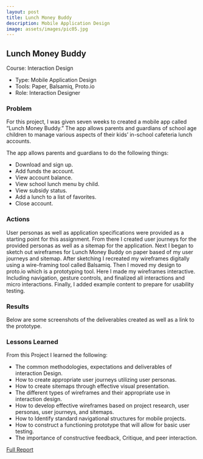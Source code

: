 ```yaml
---
layout: post
title: Lunch Money Buddy
description: Mobile Application Design
image: assets/images/pic05.jpg
---
```


<h2>Lunch Money Buddy</h2>
Course: Interaction Design
<ul class="alt">
  <li>Type: Mobile Application Design</li> 
  <li>Tools: Paper, Balsamiq, Proto.io</li> 
  <li>Role: Interaction Designer</li> 
</ul>
<h3>Problem</h3>
For this project, I was given seven weeks to created a mobile app called “Lunch Money Buddy.” The app allows parents and guardians of school age children to manage various aspects of their kids’ in-school cafeteria lunch accounts. 

The app allows parents and guardians to do the following things: 
<ul>
  <li>Download and sign up.</li> 
  <li>Add funds the account.</li>  
  <li>View account balance.</li>  
  <li>View school lunch menu by child.</li>  
  <li>View subsidy status.</li>  
  <li>Add a lunch to a list of favorites.</li>  
  <li>Close account.</li> 
</ul>
  
<h3>Actions</h3>
User personas as well as application specifications were provided as a starting point for this assignment. From there I created user journeys for the provided personas as well as a sitemap for the application. Next I began to sketch out wireframes for Lunch Money Buddy on paper based of my user journeys and sitemap. After sketching I recreated my wireframes digitally using a wire-framing tool called Balsamiq. Then I moved my design to proto.io which is a prototyping tool. Here I made my wireframes interactive. Including navigation, gesture controls, and finalized all interactions and micro interactions. Finally, I added example content to prepare for usability testing.

<h3>Results</h3>
Below are some screenshots of the deliverables created as well as a link to the prototype.



  

<h3>Lessons Learned</h3>
From this Project I learned the following: 
<ul>
  <li>The common methodologies, expectations and deliverables of interaction Design.</li>  
  <li>How to create appropriate user journeys utilizing user personas.</li>  
  <li>How to create sitemaps through effective visual presentation.</li>  
  <li>The different types of wireframes and their appropriate use in interaction design.</li>  
  <li>How to develop effective wireframes based on project research, user personas, user journeys, and sitemaps.</li>  
  <li>How to Identify standard navigational structures for mobile projects.</li>  
  <li>How to construct a functioning prototype that will allow for basic user testing.</li>  
  <li>The importance of constructive feedback, Critique, and peer interaction.</li> 
 </ul>

<a href="#" class="button special">Full Report</a>
